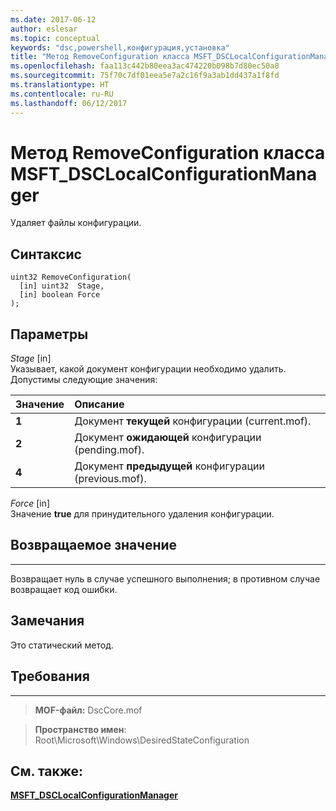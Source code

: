```yaml
---
ms.date: 2017-06-12
author: eslesar
ms.topic: conceptual
keywords: "dsc,powershell,конфигурация,установка"
title: "Метод RemoveConfiguration класса MSFT_DSCLocalConfigurationManager"
ms.openlocfilehash: faa113c442b80eea3ac474220b098b7d80ec50a8
ms.sourcegitcommit: 75f70c7df01eea5e7a2c16f9a3ab1dd437a1f8fd
ms.translationtype: HT
ms.contentlocale: ru-RU
ms.lasthandoff: 06/12/2017
---
```

<a id="removeconfiguration-method-of-the-msftdsclocalconfigurationmanager-class" class="xliff"></a>
# Метод RemoveConfiguration класса MSFT_DSCLocalConfigurationManager

Удаляет файлы конфигурации.

<a id="syntax" class="xliff"></a>
Синтаксис
------

```mof
uint32 RemoveConfiguration(
  [in] uint32  Stage,
  [in] boolean Force
);
```

<a id="parameters" class="xliff"></a>
Параметры
----------

*Stage* \[in\]  
Указывает, какой документ конфигурации необходимо удалить. Допустимы следующие значения:

|Значение |Описание |
|:--- |:---|
|**1** | Документ **текущей** конфигурации (current.mof). |
|**2** | Документ **ожидающей** конфигурации (pending.mof).  |
|**4** | Документ **предыдущей** конфигурации (previous.mof). |

*Force* \[in\]  
Значение **true** для принудительного удаления конфигурации.

<a id="return-value" class="xliff"></a>
## Возвращаемое значение
------------

Возвращает нуль в случае успешного выполнения; в противном случае возвращает код ошибки.

<a id="remarks" class="xliff"></a>
## Замечания

Это статический метод.

<a id="requirements" class="xliff"></a>
## Требования
------------
>**MOF-файл:** DscCore.mof

>**Пространство имен**: Root\Microsoft\Windows\DesiredStateConfiguration


<a id="see-also" class="xliff"></a>
## См. также:


[**MSFT_DSCLocalConfigurationManager**](msft-dsclocalconfigurationmanager.md)


 

 



